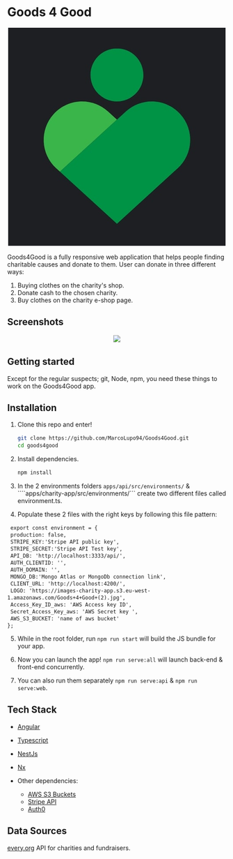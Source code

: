 # Goods 4 Good

<p align="center">
  <img src="images/Goods+4+Good+(2).jpg" />
</p>



Goods4Good is a fully responsive web application that helps people finding charitable causes and donate to them.  User can donate in three different ways:

1. Buying clothes on the charity's shop.
2. Donate cash to the chosen charity.
3. Buy clothes on the charity e-shop page.



## Screenshots

<p align="center">
  <img src="mobile.png" />
</p>



## Getting started

Except for the regular suspects; git, Node, npm, you need these things to work on the Goods4Good app.


## Installation

1. Clone this repo and enter!

   ```bash
   git clone https://github.com/MarcoLupo94/Goods4Good.git
   cd goods4good
   ```

2. Install dependencies.

   ```bash
   npm install
   ```

3. In the 2 environments folders ````apps/api/src/environments/```` & ````apps/charity-app/src/environments/``` create two different files called environment.ts.

4. Populate these 2 files with the right keys by following this file pattern:
 ```
  export const environment = {
  production: false,
  STRIPE_KEY:'Stripe API public key',
  STRIPE_SECRET:'Stripe API Test key',
  API_DB: 'http://localhost:3333/api/',
  AUTH_CLIENTID: '',
  AUTH_DOMAIN: '',
  MONGO_DB:'Mongo Atlas or MongoDb connection link',
  CLIENT_URL: 'http://localhost:4200/',
  LOGO: 'https://images-charity-app.s3.eu-west-1.amazonaws.com/Goods+4+Good+(2).jpg',
  Access_Key_ID_aws: 'AWS Access key ID',
  Secret_Access_Key_aws: 'AWS Secret key ',
  AWS_S3_BUCKET: 'name of aws bucket'
};
```


5. While in the root folder, run ````npm run start```` will build the JS bundle for your app.

6. Now you can launch the app! ````npm run serve:all```` will launch back-end & front-end concurrently.

7. You can also run them separately ````npm run serve:api```` & ````npm run serve:web````.


## Tech Stack

* [Angular](https://angular.io/)
* [Typescript](https://www.typescriptlang.org/)
* [NestJs](https://nestjs.com/)
* [Nx](https://nx.dev/)

* Other dependencies:
  * [AWS S3 Buckets](https://aws.amazon.com/s3/)
  * [Stripe API](https://stripe.com/en-gb)
  * [Auth0](https://auth0.com/)
  
 ## Data Sources

[every.org](https://www.every.org/) API for charities and fundraisers.
